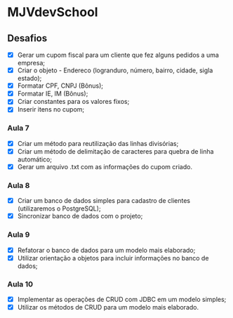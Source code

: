 # MJVdevSchool

## Desafios

- [x] Gerar um cupom fiscal para um cliente que fez alguns pedidos a uma empresa;
- [x] Criar o objeto - Endereco (logranduro, número, bairro, cidade, sigla estado);
- [x] Formatar CPF, CNPJ (Bônus);
- [x] Formatar IE, IM (Bônus);
- [x] Criar constantes para os valores fixos;
- [x] Inserir itens no cupom;

### Aula 7

- [x] Criar um método para reutilização das linhas divisórias;
- [x] Criar um método de delimitação de caracteres para quebra de linha automático;
- [x] Gerar um arquivo .txt com as informações do cupom criado.

### Aula 8

- [x] Criar um banco de dados simples para cadastro de clientes (utilizaremos o PostgreSQL);
- [x] Sincronizar banco de dados com o projeto;

### Aula 9

- [x] Refatorar o banco de dados para um modelo mais elaborado;
- [x] Utilizar orientação a objetos para incluir informações no banco de dados;

### Aula 10

- [x] Implementar as operações de CRUD com JDBC em um modelo simples;
- [x] Utilizar os métodos de CRUD para um modelo mais elaborado.